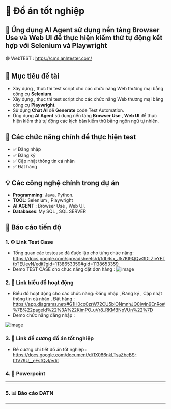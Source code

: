 # 🚀 Đồ án tốt nghiệp

## 🧠 Ứng dụng AI Agent sử dụng nền tảng Browser Use và Web UI để thực hiện kiểm thử tự động kết hợp với Selenium và Playwright
🟢 WebTEST : [https://cms.anhtester.com/ ](https://cms.anhtester.com/)

## 🎯 Mục tiêu đề tài

- Xây dựng , thực thi  test script cho các chức năng Web thương mại bằng công cụ **Selenium**.
- Xây dựng , thực thi  test script cho các chức năng Web thương mại bằng công cụ **Playwright**.
- Sử dụng **Chat AI** để **Generate** code Test Automation.
- Ứng dụng **AI Agent** sử dụng nền tảng **Browser Use** , **Web UI** để thực hiện kiểm thử tự động các kịch bản kiểm thử bằng ngôn ngữ tự nhiên. 

## 🧩 Các chức năng chính để thực hiện test

- ✅ Đăng nhập
- ✅ Đăng ký
- ✅ Cập nhật thông tin cá nhân
- ✅ Đặt hàng

## 💡 Các công nghệ chính trong dự án

- **Programming**: Java, Python.
- **TOOL**: Selenium , Playwright
- **AI AGENT** : Browser Use , Web UI.
- **Databases**: My SQL , SQL SERVER

## 🔄 Báo cáo tiến độ 

### 1. ⚙️ Link Test Case 

- Tổng quan các testcase đã được lập cho từng chức năng: 
https://docs.google.com/spreadsheets/d/1dL6sx_J57KI9QQw3DLZieYETtbTEUevN/edit?gid=1138653359#gid=1138653359
- Demo TEST CASE cho chức năng đặt đơn hàng : 
![image](https://github.com/user-attachments/assets/0ef24c25-12d0-44c4-84c1-24867d107839)


### 2. 🧠 Link biểu đồ hoạt động

- Biểu đồ hoạt động cho các chức năng: Đăng nhập , Đăng ký , Cập nhật thông tin cá nhân , Đặt hàng :
https://app.diagrams.net/#G1H0co0zrW72CU5blONmnhJQ0IwIn9EnRo#%7B%22pageId%22%3A%22KimPO_uVr8_RKMBNpVUn%22%7D
- Demo chức năng đăng nhập :

![image](https://github.com/user-attachments/assets/f36f89a0-6669-4479-9b55-5fdcef3de329)


### 3. 💾 Link đề cương đồ án tốt nghiệp
- Đề cương chi tiết đồ án tốt nghiệp :
https://docs.google.com/document/d/1X086nkLTsaZbcBS-ttfV79U__eFsfQvI/edit


### 4. 🔐 Powerpoint 

------------

### 5. 📊 Báo cáo DATN

-------------
